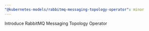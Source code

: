 ```yaml
---
"@kubernetes-models/rabbitmq-messaging-topology-operator": minor
---
```


Introduce RabbitMQ Messaging Topology Operator
